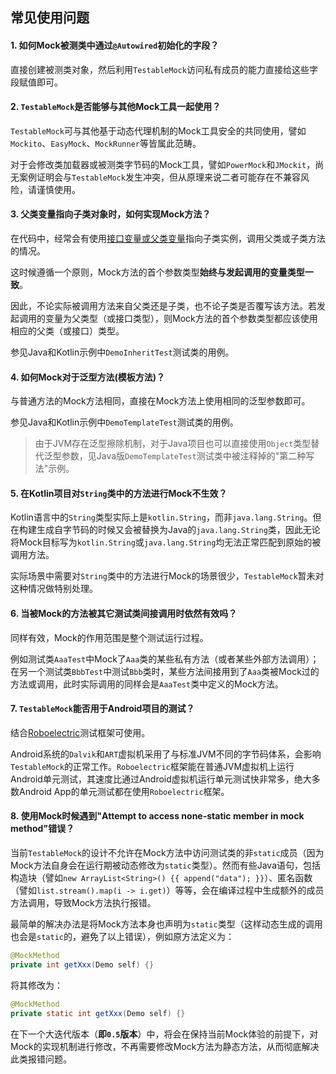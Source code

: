 常见使用问题
---

#### 1. 如何Mock被测类中通过`@Autowired`初始化的字段？

直接创建被测类对象，然后利用`TestableMock`访问私有成员的能力直接给这些字段赋值即可。

#### 2. `TestableMock`是否能够与其他Mock工具一起使用？

`TestableMock`可与其他基于动态代理机制的Mock工具安全的共同使用，譬如`Mockito`、`EasyMock`、`MockRunner`等皆属此范畴。

对于会修改类加载器或被测类字节码的Mock工具，譬如`PowerMock`和`JMockit`，尚无案例证明会与`TestableMock`发生冲突，但从原理来说二者可能存在不兼容风险，请谨慎使用。

#### 3. 父类变量指向子类对象时，如何实现Mock方法？

在代码中，经常会有使用<u>接口变量或父类变量</u>指向子类实例，调用父类或子类方法的情况。

这时候遵循一个原则，Mock方法的首个参数类型**始终与发起调用的变量类型一致**。

因此，不论实际被调用方法来自父类还是子类，也不论子类是否覆写该方法。若发起调用的变量为父类型（或接口类型），则Mock方法的首个参数类型都应该使用相应的父类（或接口）类型。

参见Java和Kotlin示例中`DemoInheritTest`测试类的用例。

#### 4. 如何Mock对于泛型方法(模板方法)？

与普通方法的Mock方法相同，直接在Mock方法上使用相同的泛型参数即可。 

参见Java和Kotlin示例中`DemoTemplateTest`测试类的用例。

> 由于JVM存在泛型擦除机制，对于Java项目也可以直接使用`Object`类型替代泛型参数，见Java版`DemoTemplateTest`测试类中被注释掉的"第二种写法"示例。

#### 5. 在Kotlin项目对`String`类中的方法进行Mock不生效？

Kotlin语言中的`String`类型实际上是`kotlin.String`，而非`java.lang.String`。但在构建生成自字节码的时候又会被替换为Java的`java.lang.String`类，因此无论将Mock目标写为`kotlin.String`或`java.lang.String`均无法正常匹配到原始的被调用方法。

实际场景中需要对`String`类中的方法进行Mock的场景很少，`TestableMock`暂未对这种情况做特别处理。

#### 6. 当被Mock的方法被其它测试类**间接调用**时依然有效吗？

同样有效，Mock的作用范围是整个测试运行过程。

例如测试类`AaaTest`中Mock了`Aaa`类的某些私有方法（或者某些外部方法调用）；在另一个测试类`BbbTest`中测试`Bbb`类时，某些方法间接用到了`Aaa`类被Mock过的方法或调用，此时实际调用的同样会是`AaaTest`类中定义的Mock方法。

#### 7. `TestableMock`能否用于Android项目的测试？

结合[Roboelectric](https://github.com/robolectric/robolectric)测试框架可使用。

Android系统的`Dalvik`和`ART`虚拟机采用了与标准JVM不同的字节码体系，会影响`TestableMock`的正常工作。`Roboelectric`框架能在普通JVM虚拟机上运行Android单元测试，其速度比通过Android虚拟机运行单元测试快非常多，绝大多数Android App的单元测试都在使用`Roboelectric`框架。

#### 8. 使用Mock时候遇到"Attempt to access none-static member in mock method"错误？

当前`TestableMock`的设计不允许在Mock方法中访问测试类的非`static`成员（因为Mock方法自身会在运行期被动态修改为`static`类型）。然而有些Java语句，包括构造块（譬如`new ArrayList<String>() {{ append("data"); }}`）、匿名函数（譬如`list.stream().map(i -> i.get)`）等等，会在编译过程中生成额外的成员方法调用，导致Mock方法执行报错。

最简单的解决办法是将Mock方法本身也声明为`static`类型（这样动态生成的调用也会是`static`的，避免了以上错误），例如原方法定义为：

```java
@MockMethod
private int getXxx(Demo self) {}
```

将其修改为：

```java
@MockMethod
private static int getXxx(Demo self) {}
```

在下一个大迭代版本（**即`0.5`版本**）中，将会在保持当前Mock体验的前提下，对Mock的实现机制进行修改，不再需要修改Mock方法为静态方法，从而彻底解决此类报错问题。
